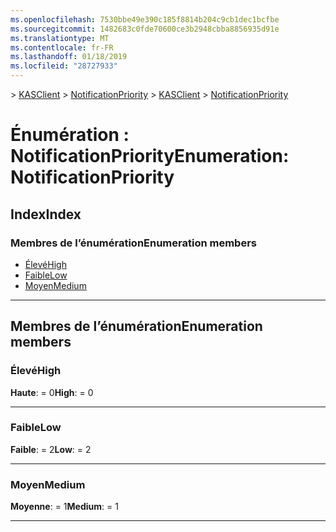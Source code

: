 ```yaml
---
ms.openlocfilehash: 7530bbe49e390c185f8814b204c9cb1dec1bcfbe
ms.sourcegitcommit: 1482683c0fde70600ce3b2948cbba8856935d91e
ms.translationtype: MT
ms.contentlocale: fr-FR
ms.lasthandoff: 01/18/2019
ms.locfileid: "28727933"
---
```

<span data-ttu-id="d0629-101">[](../README.md) > [KASClient](../modules/kasclient.md) > [NotificationPriority](../enums/kasclient.notificationpriority.md)</span><span class="sxs-lookup"><span data-stu-id="d0629-101">[](../README.md) > [KASClient](../modules/kasclient.md) > [NotificationPriority](../enums/kasclient.notificationpriority.md)</span></span>

# <a name="enumeration-notificationpriority"></a><span data-ttu-id="d0629-102">Énumération : NotificationPriority</span><span class="sxs-lookup"><span data-stu-id="d0629-102">Enumeration: NotificationPriority</span></span>

## <a name="index"></a><span data-ttu-id="d0629-103">Index</span><span class="sxs-lookup"><span data-stu-id="d0629-103">Index</span></span>

### <a name="enumeration-members"></a><span data-ttu-id="d0629-104">Membres de l’énumération</span><span class="sxs-lookup"><span data-stu-id="d0629-104">Enumeration members</span></span>

* [<span data-ttu-id="d0629-105">Élevé</span><span class="sxs-lookup"><span data-stu-id="d0629-105">High</span></span>](kasclient.notificationpriority.md#high)
* [<span data-ttu-id="d0629-106">Faible</span><span class="sxs-lookup"><span data-stu-id="d0629-106">Low</span></span>](kasclient.notificationpriority.md#low)
* [<span data-ttu-id="d0629-107">Moyen</span><span class="sxs-lookup"><span data-stu-id="d0629-107">Medium</span></span>](kasclient.notificationpriority.md#medium)

---

## <a name="enumeration-members"></a><span data-ttu-id="d0629-108">Membres de l’énumération</span><span class="sxs-lookup"><span data-stu-id="d0629-108">Enumeration members</span></span>

<a id="high"></a>

###  <a name="high"></a><span data-ttu-id="d0629-109">Élevé</span><span class="sxs-lookup"><span data-stu-id="d0629-109">High</span></span>

<span data-ttu-id="d0629-110">**Haute**: = 0</span><span class="sxs-lookup"><span data-stu-id="d0629-110">**High**:  = 0</span></span>

___

<a id="low"></a>

###  <a name="low"></a><span data-ttu-id="d0629-111">Faible</span><span class="sxs-lookup"><span data-stu-id="d0629-111">Low</span></span>

<span data-ttu-id="d0629-112">**Faible**: = 2</span><span class="sxs-lookup"><span data-stu-id="d0629-112">**Low**:  = 2</span></span>

___

<a id="medium"></a>

###  <a name="medium"></a><span data-ttu-id="d0629-113">Moyen</span><span class="sxs-lookup"><span data-stu-id="d0629-113">Medium</span></span>

<span data-ttu-id="d0629-114">**Moyenne**: = 1</span><span class="sxs-lookup"><span data-stu-id="d0629-114">**Medium**:  = 1</span></span>

___

